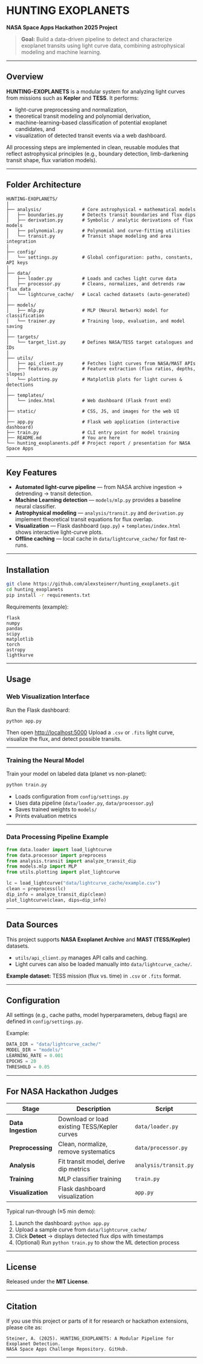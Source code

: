 #  HUNTING EXOPLANETS

**NASA Space Apps Hackathon 2025 Project**

> **Goal:** Build a data-driven pipeline to detect and characterize exoplanet transits using light curve data, combining astrophysical modeling and machine learning.

---

## Overview

**HUNTING-EXOPLANETS** is a modular system for analyzing light curves from missions such as **Kepler** and **TESS**.
It performs:

* light-curve preprocessing and normalization,
* theoretical transit modeling and polynomial derivation,
* machine-learning–based classification of potential exoplanet candidates, and
* visualization of detected transit events via a web dashboard.

All processing steps are implemented in clean, reusable modules that reflect astrophysical principles (e.g., boundary detection, limb-darkening transit shape, flux variation models).

---

## Folder Architecture

```
HUNTING-EXOPLANETS/
│
├── analysis/               # Core astrophysical + mathematical models
│   ├── boundaries.py       # Detects transit boundaries and flux dips
│   ├── derivation.py       # Symbolic / analytic derivations of flux models
│   ├── polynomial.py       # Polynomial and curve-fitting utilities
│   └── transit.py          # Transit shape modeling and area integration
│
├── config/
│   └── settings.py         # Global configuration: paths, constants, API keys
│
├── data/
│   ├── loader.py           # Loads and caches light curve data
│   ├── processor.py        # Cleans, normalizes, and detrends raw flux data
│   └── lightcurve_cache/   # Local cached datasets (auto-generated)
│
├── models/
│   ├── mlp.py              # MLP (Neural Network) model for classification
│   └── trainer.py          # Training loop, evaluation, and model saving
│
├── targets/
│   └── target_list.py      # Defines NASA/TESS target catalogues and IDs
│
├── utils/
│   ├── api_client.py       # Fetches light curves from NASA/MAST APIs
│   ├── features.py         # Feature extraction (flux ratios, depths, slopes)
│   └── plotting.py         # Matplotlib plots for light curves & detections
│
├── templates/
│   └── index.html          # Web dashboard (Flask front end)
│
├── static/                 # CSS, JS, and images for the web UI
│
├── app.py                  # Flask web application (interactive dashboard)
├── train.py                # CLI entry point for model training
├── README.md               # You are here
└── hunting_exoplanents.pdf # Project report / presentation for NASA Space Apps
```

---

## Key Features

* **Automated light-curve pipeline** — from NASA archive ingestion → detrending → transit detection.
* **Machine Learning detection** — `models/mlp.py` provides a baseline neural classifier.
* **Astrophysical modeling** — `analysis/transit.py` and `derivation.py` implement theoretical transit equations for flux overlap.
* **Visualization** — Flask dashboard (`app.py`) + `templates/index.html` shows interactive light-curve plots.
* **Offline caching** — local cache in `data/lightcurve_cache/` for fast re-runs.

---

## Installation

```bash
git clone https://github.com/alexsteinerr/hunting_exoplanets.git
cd hunting_exoplanets
pip install -r requirements.txt
```

Requirements (example):

```
flask
numpy
pandas
scipy
matplotlib
torch         
astropy
lightkurve
```

---

## Usage

### Web Visualization Interface

Run the Flask dashboard:

```bash
python app.py
```

Then open [http://localhost:5000](http://localhost:5000)
Upload a `.csv` or `.fits` light curve, visualize the flux, and detect possible transits.

---

### Training the Neural Model

Train your model on labeled data (planet vs non-planet):

```bash
python train.py
```

* Loads configuration from `config/settings.py`
* Uses data pipeline (`data/loader.py`, `data/processor.py`)
* Saves trained weights to `models/`
* Prints evaluation metrics

---

### Data Processing Pipeline Example

```python
from data.loader import load_lightcurve
from data.processor import preprocess
from analysis.transit import analyze_transit_dip
from models.mlp import MLP
from utils.plotting import plot_lightcurve

lc = load_lightcurve("data/lightcurve_cache/example.csv")
clean = preprocess(lc)
dip_info = analyze_transit_dip(clean)
plot_lightcurve(clean, dips=dip_info)
```

---

## Data Sources

This project supports **NASA Exoplanet Archive** and **MAST (TESS/Kepler)** datasets.

* `utils/api_client.py` manages API calls and caching.
* Light curves can also be loaded manually into `data/lightcurve_cache/`.

**Example dataset:** TESS mission (flux vs. time) in `.csv` or `.fits` format.

---

## Configuration

All settings (e.g., cache paths, model hyperparameters, debug flags) are defined in `config/settings.py`.

Example:

```python
DATA_DIR = "data/lightcurve_cache/"
MODEL_DIR = "models/"
LEARNING_RATE = 0.001
EPOCHS = 20
THRESHOLD = 0.05
```

---

## For NASA Hackathon Judges

| Stage              | Description                                  | Script                |
| ------------------ | -------------------------------------------- | --------------------- |
| **Data Ingestion** | Download or load existing TESS/Kepler curves | `data/loader.py`      |
| **Preprocessing**  | Clean, normalize, remove systematics         | `data/processor.py`   |
| **Analysis**       | Fit transit model, derive dip metrics        | `analysis/transit.py` |
| **Training**       | MLP classifier training                      | `train.py`            |
| **Visualization**  | Flask dashboard visualization                | `app.py`              |

Typical run-through (≈5 min demo):

1. Launch the dashboard: `python app.py`
2. Upload a sample curve from `data/lightcurve_cache/`
3. Click **Detect** → displays detected flux dips with timestamps
4. (Optional) Run `python train.py` to show the ML detection process

---

## License

Released under the **MIT License**.

---

## Citation

If you use this project or parts of it for research or hackathon extensions, please cite as:

```
Steiner, A. (2025). HUNTING_EXOPLANETS: A Modular Pipeline for Exoplanet Detection.
NASA Space Apps Challenge Repository. GitHub.
```

---
